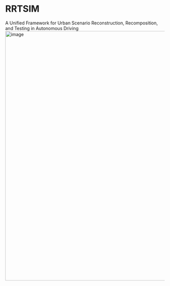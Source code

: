 # RRTSIM
 A Unified Framework for Urban Scenario Reconstruction, Recomposition, and Testing in Autonomous Driving
<img width="1254" height="786" alt="image" src="https://github.com/user-attachments/assets/4a49e406-d738-4df4-9246-087e3c18ae86" />
